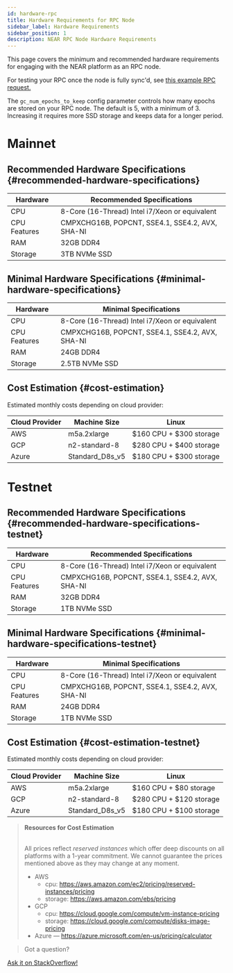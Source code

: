 ```yaml
---
id: hardware-rpc
title: Hardware Requirements for RPC Node
sidebar_label: Hardware Requirements
sidebar_position: 1
description: NEAR RPC Node Hardware Requirements
---
```


This page covers the minimum and recommended hardware requirements for engaging with the NEAR platform as an RPC node.

For testing your RPC once the node is fully sync'd, see [this example RPC request.](https://docs.near.org/api/rpc/network#node-status)

The `gc_num_epochs_to_keep` config parameter controls how many epochs are stored on your RPC node.
The default is 5, with a minimum of 3. Increasing it requires more SSD storage and keeps data for a longer period.

# Mainnet

## Recommended Hardware Specifications {#recommended-hardware-specifications}

| Hardware       | Recommended Specifications                      |
| -------------- |-------------------------------------------------|
| CPU            | 8-Core (16-Thread) Intel i7/Xeon or equivalent  |
| CPU Features   | CMPXCHG16B, POPCNT, SSE4.1, SSE4.2, AVX, SHA-NI |
| RAM            | 32GB DDR4                                       |
| Storage        | 3TB NVMe SSD                                    |

## Minimal Hardware Specifications {#minimal-hardware-specifications}

| Hardware       | Minimal Specifications                          |
| -------------- |-------------------------------------------------|
| CPU            | 8-Core (16-Thread) Intel i7/Xeon or equivalent  |
| CPU Features   | CMPXCHG16B, POPCNT, SSE4.1, SSE4.2, AVX, SHA-NI |
| RAM            | 24GB DDR4                                       |
| Storage        | 2.5TB NVMe SSD                                  |

## Cost Estimation {#cost-estimation}

Estimated monthly costs depending on cloud provider:

| Cloud Provider | Machine Size     | Linux                   |
| -------------- |------------------|-------------------------|
| AWS            | m5a.2xlarge      | $160 CPU + $300 storage |
| GCP            | n2-standard-8    | $280 CPU + $400 storage |
| Azure          | Standard_D8s_v5  | $180 CPU + $300 storage |

# Testnet

## Recommended Hardware Specifications {#recommended-hardware-specifications-testnet}

| Hardware       | Recommended Specifications                      |
| -------------- |-------------------------------------------------|
| CPU            | 8-Core (16-Thread) Intel i7/Xeon or equivalent  |
| CPU Features   | CMPXCHG16B, POPCNT, SSE4.1, SSE4.2, AVX, SHA-NI |
| RAM            | 32GB DDR4                                       |
| Storage        | 1TB NVMe SSD                                    |

## Minimal Hardware Specifications {#minimal-hardware-specifications-testnet}

| Hardware       | Minimal Specifications                          |
| -------------- |-------------------------------------------------|
| CPU            | 8-Core (16-Thread) Intel i7/Xeon or equivalent  |
| CPU Features   | CMPXCHG16B, POPCNT, SSE4.1, SSE4.2, AVX, SHA-NI |
| RAM            | 24GB DDR4                                       |
| Storage        | 1TB NVMe SSD                                    |

## Cost Estimation {#cost-estimation-testnet}

Estimated monthly costs depending on cloud provider:

| Cloud Provider | Machine Size     | Linux                   |
| -------------- |------------------|-------------------------|
| AWS            | m5a.2xlarge      | $160 CPU + $80 storage  |
| GCP            | n2-standard-8    | $280 CPU + $120 storage |
| Azure          | Standard_D8s_v5  | $180 CPU + $100 storage |

<blockquote class="info">
<strong>Resources for Cost Estimation</strong><br /><br />

All prices reflect *reserved instances* which offer deep discounts on all platforms with a 1-year commitment.
We cannot guarantee the prices mentioned above as they may change at any moment.

- AWS
  - cpu: https://aws.amazon.com/ec2/pricing/reserved-instances/pricing
  - storage: https://aws.amazon.com/ebs/pricing
- GCP
  - cpu: https://cloud.google.com/compute/vm-instance-pricing
  - storage: https://cloud.google.com/compute/disks-image-pricing
- Azure — https://azure.microsoft.com/en-us/pricing/calculator

</blockquote>

>Got a question?
<a href="https://stackoverflow.com/questions/tagged/nearprotocol">
  <h8>Ask it on StackOverflow!</h8></a>
